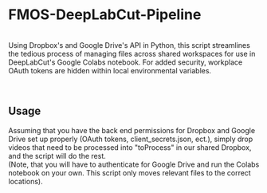 <h1>FMOS-DeepLabCut-Pipeline</h1>
<br/> Using Dropbox's and Google Drive's API in Python, this script streamlines the tedious process of managing files across shared workspaces for use in DeepLabCut's Google Colabs notebook. For added security, workplace OAuth tokens are hidden within local environmental variables.

<br/><h2>Usage</h2>
Assuming that you have the back end permissions for Dropbox and Google Drive set up properly (OAuth tokens, client_secrets.json, ect.), simply drop videos that need to be processed into "toProcess" in our shared Dropbox, and the script will do the rest. 
<br/>(Note, that you will have to authenticate for Google Drive and run the Colabs notebook on your own. This script only moves relevant files to the correct locations).

